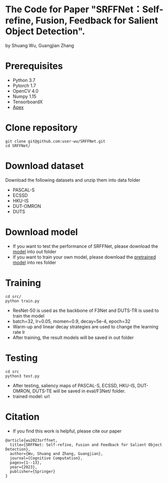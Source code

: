 # The Code for Paper "SRFFNet：Self-refine, Fusion, Feedback for Salient Object Detection".
by Shuang Wu, Guangjian Zhang
# Prerequisites
* Python 3.7
* Pytorch 1.7
* OpenCV 4.0
* Numpy 1.15
* TensorboardX
* [Apex](https://github.com/kezewang/apex)
# Clone repository
```
git clone git@github.com:user-wu/SRFFNet.git
cd SRFFNet/
```
# Download dataset 
Download the following datasets and unzip them into data folder
* PASCAL-S
* ECSSD
* HKU-IS
* DUT-OMRON
* DUTS
# Download model
* If you want to test the performance of SRFFNet, please download the [model](https://baidu.com) into out folder
* If you want to train your own model, please download the [pretrained model](https://download.pytorch.org/models/resnet50-19c8e357.pth) into res folder
# Training
```    
cd src/
python train.py
```
* ResNet-50 is used as the backbone of F3Net and DUTS-TR is used to train the model
* batch=32, lr=0.05, momen=0.9, decay=5e-4, epoch=32
* Warm-up and linear decay strategies are used to change the learning rate lr
* After training, the result models will be saved in out folder
# Testing
```
cd src
python3 test.py
```
* After testing, saliency maps of PASCAL-S, ECSSD, HKU-IS, DUT-OMRON, DUTS-TE will be saved in eval/F3Net/ folder.
* trained model: url

# Citation
* If you find this work is helpful, please cite our paper
```
@article{wu2023srffnet,
  title={SRFFNet: Self-refine, Fusion and Feedback for Salient Object Detection},
  author={Wu, Shuang and Zhang, Guangjian},
  journal={Cognitive Computation},
  pages={1--13},
  year={2023},
  publisher={Springer}
}
```
